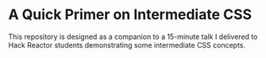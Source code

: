 # A Quick Primer on Intermediate CSS

This repository is designed as a companion to a 15-minute talk I delivered to Hack Reactor students demonstrating some intermediate CSS concepts.